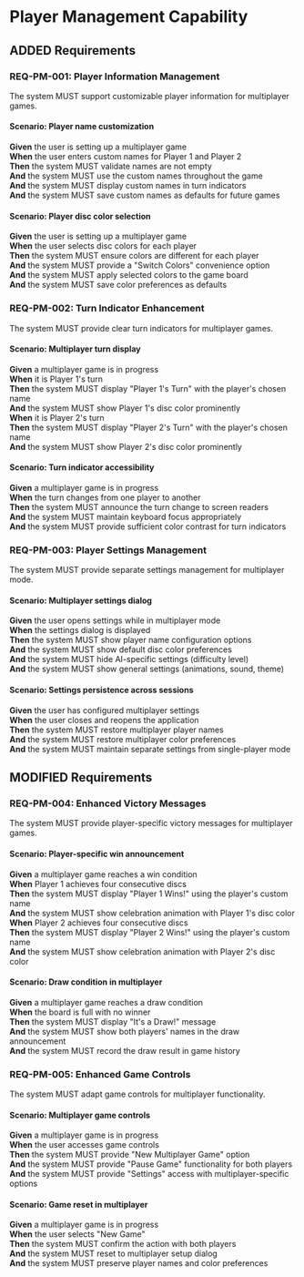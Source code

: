 # Player Management Capability

## ADDED Requirements

### REQ-PM-001: Player Information Management

The system MUST support customizable player information for multiplayer games.

#### Scenario: Player name customization

**Given** the user is setting up a multiplayer game  
**When** the user enters custom names for Player 1 and Player 2  
**Then** the system MUST validate names are not empty  
**And** the system MUST use the custom names throughout the game  
**And** the system MUST display custom names in turn indicators  
**And** the system MUST save custom names as defaults for future games

#### Scenario: Player disc color selection

**Given** the user is setting up a multiplayer game  
**When** the user selects disc colors for each player  
**Then** the system MUST ensure colors are different for each player  
**And** the system MUST provide a "Switch Colors" convenience option  
**And** the system MUST apply selected colors to the game board  
**And** the system MUST save color preferences as defaults

### REQ-PM-002: Turn Indicator Enhancement

The system MUST provide clear turn indicators for multiplayer games.

#### Scenario: Multiplayer turn display

**Given** a multiplayer game is in progress  
**When** it is Player 1's turn  
**Then** the system MUST display "Player 1's Turn" with the player's chosen name  
**And** the system MUST show Player 1's disc color prominently  
**When** it is Player 2's turn  
**Then** the system MUST display "Player 2's Turn" with the player's chosen name  
**And** the system MUST show Player 2's disc color prominently

#### Scenario: Turn indicator accessibility

**Given** a multiplayer game is in progress  
**When** the turn changes from one player to another  
**Then** the system MUST announce the turn change to screen readers  
**And** the system MUST maintain keyboard focus appropriately  
**And** the system MUST provide sufficient color contrast for turn indicators

### REQ-PM-003: Player Settings Management

The system MUST provide separate settings management for multiplayer mode.

#### Scenario: Multiplayer settings dialog

**Given** the user opens settings while in multiplayer mode  
**When** the settings dialog is displayed  
**Then** the system MUST show player name configuration options  
**And** the system MUST show default disc color preferences  
**And** the system MUST hide AI-specific settings (difficulty level)  
**And** the system MUST show general settings (animations, sound, theme)

#### Scenario: Settings persistence across sessions

**Given** the user has configured multiplayer settings  
**When** the user closes and reopens the application  
**Then** the system MUST restore multiplayer player names  
**And** the system MUST restore multiplayer color preferences  
**And** the system MUST maintain separate settings from single-player mode

## MODIFIED Requirements

### REQ-PM-004: Enhanced Victory Messages

The system MUST provide player-specific victory messages for multiplayer games.

#### Scenario: Player-specific win announcement

**Given** a multiplayer game reaches a win condition  
**When** Player 1 achieves four consecutive discs  
**Then** the system MUST display "Player 1 Wins!" using the player's custom name  
**And** the system MUST show celebration animation with Player 1's disc color  
**When** Player 2 achieves four consecutive discs  
**Then** the system MUST display "Player 2 Wins!" using the player's custom name  
**And** the system MUST show celebration animation with Player 2's disc color

#### Scenario: Draw condition in multiplayer

**Given** a multiplayer game reaches a draw condition  
**When** the board is full with no winner  
**Then** the system MUST display "It's a Draw!" message  
**And** the system MUST show both players' names in the draw announcement  
**And** the system MUST record the draw result in game history

### REQ-PM-005: Enhanced Game Controls

The system MUST adapt game controls for multiplayer functionality.

#### Scenario: Multiplayer game controls

**Given** a multiplayer game is in progress  
**When** the user accesses game controls  
**Then** the system MUST provide "New Multiplayer Game" option  
**And** the system MUST provide "Pause Game" functionality for both players  
**And** the system MUST provide "Settings" access with multiplayer-specific options

#### Scenario: Game reset in multiplayer

**Given** a multiplayer game is in progress  
**When** the user selects "New Game"  
**Then** the system MUST confirm the action with both players  
**And** the system MUST reset to multiplayer setup dialog  
**And** the system MUST preserve player names and color preferences
